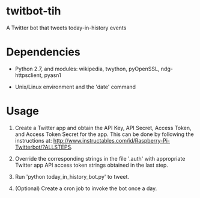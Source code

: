 # twitbot-tih
A Twitter bot that tweets today-in-history events

# Dependencies

- Python 2.7, and modules: 
  	wikipedia, 
  	twython, 
  	pyOpenSSL, 
  	ndg-httpsclient, 
  	pyasn1


- Unix/Linux environment and the 'date' command

# Usage

1. Create a Twitter app and obtain the API Key, API Secret, Access
Token, and Access Token Secret for the app. This can be done by
following the instructions at:
http://www.instructables.com/id/Raspberry-Pi-Twitterbot/?ALLSTEPS.

2. Override the corresponding strings in the file '.auth' with
appropriate Twitter app API access token strings obtained in the last
step.

3. Run 'python today_in_history_bot.py' to tweet.

4. (Optional) Create a cron job to invoke the bot once a day.
 
